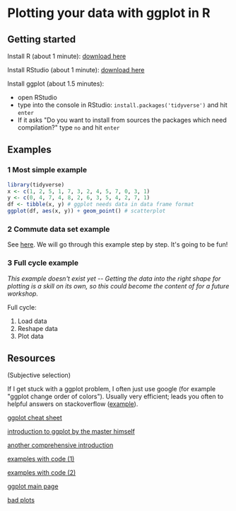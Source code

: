 # Plotting your data with ggplot in R

## Getting started

Install R (about 1 minute): [download here](https://cloud.r-project.org/)

Install RStudio (about 1 minute): [download here](https://rstudio.com/products/rstudio/download/#download)

Install ggplot (about 1.5 minutes):
- open RStudio
- type into the console in RStudio: `install.packages('tidyverse')` and hit `enter`
- If it asks "Do you want to install from sources the packages which need compilation?" type `no` and hit `enter`

## Examples

### 1 Most simple example

```r
library(tidyverse)
x <- c(1, 2, 5, 1, 7, 3, 2, 4, 5, 7, 0, 3, 1)
y <- c(0, 4, 7, 4, 8, 2, 6, 3, 5, 4, 2, 7, 1)
df <- tibble(x, y) # ggplot needs data in data frame format
ggplot(df, aes(x, y)) + geom_point() # scatterplot
```
### 2 Commute data set example

See [here](http://htmlpreview.github.io/?https://github.com/anselmrothe/ggplot/blob/master/html/commute.html).
We will go through this example step by step.
It's going to be fun!

### 3 Full cycle example

*This example doesn't exist yet -- Getting the data into the right shape for plotting is a skill on its own, so this could become the content of for a future workshop.*

Full cycle:

1. Load data
2. Reshape data
3. Plot data

###

## Resources
(Subjective selection)

If I get stuck with a ggplot problem, I often just use google (for example "ggplot change order of colors"). Usually very efficient; leads you often to helpful answers on stackoverflow ([example](https://stackoverflow.com/questions/3777174/plotting-two-variables-as-lines-using-ggplot2-on-the-same-graph/)).

[ggplot cheat sheet](https://github.com/rstudio/cheatsheets/raw/master/data-visualization-2.1.pdf)

[introduction to ggplot by the master himself](https://r4ds.had.co.nz/data-visualisation.html)

[another comprehensive introduction](https://r-graphics.org/index.html)

[examples with code (1)](http://www.sthda.com/english/wiki/be-awesome-in-ggplot2-a-practical-guide-to-be-highly-effective-r-software-and-data-visualization)

[examples with code (2)](https://datacarpentry.org/R-ecology-lesson/04-visualization-ggplot2.html)

[ggplot main page](https://ggplot2.tidyverse.org/)

[bad plots](https://www.biostat.wisc.edu/~kbroman/topten_worstgraphs/)


